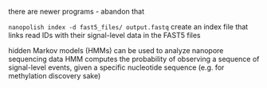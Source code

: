there are newer programs - abandon that

`nanopolish index -d fast5_files/ output.fastq`
	create an index file that links read IDs with their signal-level data in the FAST5 files



hidden Markov models (HMMs) can be used to analyze nanopore sequencing data
HMM computes the probability of observing a sequence of signal-level events, given a specific nucleotide sequence (e.g. for methylation discovery sake)